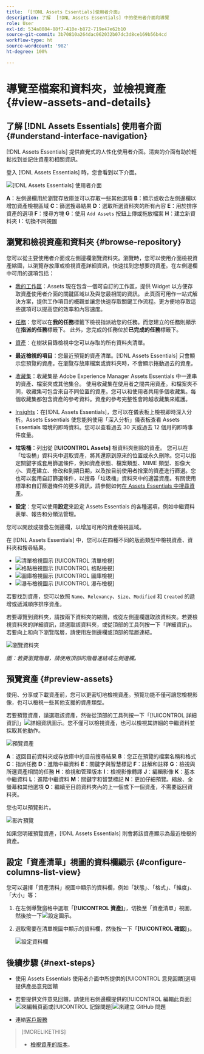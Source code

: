 ```yaml
---
title: 「[!DNL Assets Essentials]使用者介面」
description: 了解  [!DNL Assets Essentials] 中的使用者介面和導覽
role: User
exl-id: 534a8084-88f7-410e-b872-719e47e62b10
source-git-commit: 3b70810a264dac062032b07dc3d8ce169b56b4cd
workflow-type: ht
source-wordcount: '982'
ht-degree: 100%

---
```


# 導覽至檔案和資料夾，並檢視資產 {#view-assets-and-details}

<!-- TBD: Give screenshots of all views with many assets. Zoom out to showcase how the thumbnails/tiles flow on the UI in different views. -->

<!-- TBD: The options in left sidebar may change. Shared with me and Shared by me are missing for now. Update this section as UI is updated. -->

## 了解 [!DNL Assets Essentials] 使用者介面 {#understand-interface-navigation}

[!DNL Assets Essentials] 提供直覺式的人性化使用者介面。清爽的介面有助於輕鬆找到並記住資產和相關資訊。

登入 [!DNL Assets Essentials] 時，您會看到以下介面。

![[!DNL Assets Essentials] 使用者介面](assets/essentials-interface.png)

**A**：左側邊欄用於瀏覽存放庫並可以存取一些其他選項 **B**：顯示或收合左側邊欄以增加資產檢視區域 **C**：篩選搜尋結果 **D**：選取所選資料夾的所有內容 **E**：用於排序資產的選項 **F**：搜尋方塊 **G**：使用 `Add Assets` 按鈕上傳或拖放檔案 **H**：建立新資料夾 **I**：切換不同視圖

<!-- TBD: Need an embedded video here with narration. It has to be hosted on MPC to be embeddable. -->

## 瀏覽和檢視資產和資料夾 {#browse-repository}

您可以從主要使用者介面或左側邊欄瀏覽資料夾。瀏覽時，您可以使用介面檢視資產縮圖，以瀏覽存放庫或檢視資產詳細資訊，快速找到您想要的資產。在左側邊欄中可用的選項包括：

* [我的工作區](https://experienceleague.adobe.com/docs/experience-manager-assets-essentials/help/my-workspace.html?lang=zh-Hant)：Assets 現在包含一個可自訂的工作區，提供 Widget 以方便存取資產使用者介面的關鍵區域以及與您最相關的資訊。 此頁面可用作一站式解決方案，提供工作項目的概觀並讓您快速存取關鍵工作流程。更方便地存取這些選項可以提高您的效率和內容速度。
* [任務](https://experienceleague.adobe.com/docs/experience-manager-assets-essentials/help/my-workspace.html?lang=zh-Hant)：您可以在&#x200B;**我的任務**&#x200B;標籤下檢視指派給您的任務。而您建立的任務則顯示在&#x200B;**指派的任務**&#x200B;標籤下。 此外，您完成的任務位於&#x200B;**已完成的任務**&#x200B;標籤下。
* [資產](https://experienceleague.adobe.com/docs/experience-manager-assets-essentials/help/manage-organize.html?lang=zh-Hant)：在樹狀目錄檢視中您可以存取的所有資料夾清單。
* **最近檢視的項目**：您最近預覽的資產清單。[!DNL Assets Essentials] 只會顯示您預覽的資產。在瀏覽存放庫檔案或資料夾時，不會顯示捲動過去的資產。
* [收藏集](https://experienceleague.adobe.com/docs/experience-manager-assets-essentials/help/manage-collections.html?lang=zh-Hant)：收藏集是 Adobe Experience Manager Assets Essentials 中一連串的資產、檔案夾或其他集合。 使用收藏集在使用者之間共用資產。和檔案夾不同，收藏集可包含來自不同位置的資產。您可以和使用者共用多個收藏集。每個收藏集都包含資產的參考資料。資產的參考完整性會跨越收藏集來維護。

* [Insights](https://experienceleague.adobe.com/docs/experience-manager-assets-essentials/help/manage-reports.html?lang=zh-Hant#view-live-statistics)：在[!DNL Assets Essentials]，您可以在儀表板上檢視即時深入分析。Assets Essentials 使您能夠使用「深入分析」儀表板查看 Assets Essentials 環境的即時資料。您可以查看過去 30 天或過去 12 個月的即時事件度量。

* **垃圾桶**：列出從 **[!UICONTROL Assets]** 根資料夾刪除的資產。 您可以在「垃圾桶」資料夾中選取資產，將其還原到原來的位置或永久刪除。您可以指定關鍵字或套用篩選條件，例如資產狀態、檔案類型、MIME 類型、影像大小、資產建立、修改和到期日期，以及按目前使用者捨棄的資產進行篩選。您也可以套用自訂篩選條件，以搜尋「垃圾桶」資料夾中的適當資產。有關使用標準和自訂篩選條件的更多資訊，請參閱如何[在 Assets Essentials 中搜尋資產](search.md)。

* **設定**：您可以使用&#x200B;**設定**&#x200B;來設定 Assets Essentials 的各種選項，例如中繼資料表單、報告和分類法管理。

<!-- TBD: Not sure if we want to publish these right now. CC Libs are beta as per Greg.
* **Libraries**: Access to [!DNL Adobe Creative Cloud Team] (CCT) Libraries view. This view is visible only if the user is entitled to CCT Libraries.
-->

<!-- TBD: My Work Space shows task inbox and it is not visible on AEM Cloud Demos as of now. It is the source of truth server hence not documenting My Work Space option for now.
-->

您可以開啟或摺疊左側邊欄，以增加可用的資產檢視區域。

在 [!DNL Assets Essentials] 中，您可以在四種不同的版面類型中檢視資產、資料夾和搜尋結果。

* ![清單檢視圖示](assets/do-not-localize/list-view.png) [!UICONTROL 清單檢視]
* ![格點檢視圖示](assets/do-not-localize/grid-view.png) [!UICONTROL 格點檢視]
* ![圖庫檢視圖示](assets/do-not-localize/gallery-view.png) [!UICONTROL 圖庫檢視]
* ![瀑布檢視圖示](assets/do-not-localize/waterfall-view.png) [!UICONTROL 瀑布檢視]

若要找到資產，您可以依照 `Name`、`Relevancy`、`Size`、`Modified` 和 `Created` 的遞增或遞減順序排序資產。

若要導覽到資料夾，請按兩下資料夾的縮圖，或從左側邊欄選取該資料夾。若要檢視資料夾的詳細資訊，請選取該資料夾，或從頂部的工具列按一下「詳細資訊」。若要向上和向下瀏覽階層，請使用左側邊欄或頂部的階層連結。

![瀏覽資料夾](assets/browsing-folders.png)

*圖：若要瀏覽階層，請使用頂部的階層連結或左側邊欄。*

## 預覽資產 {#preview-assets}

使用、分享或下載資產前，您可以更密切地檢視資產。預覽功能不僅可讓您檢視影像，也可以檢視一些其他支援的資產類型。

若要預覽資產，請選取該資產，然後從頂部的工具列按一下「[!UICONTROL 詳細資訊]」![詳細資訊圖示](assets/do-not-localize/edit-in-icon.png)。您不僅可以檢視資產，也可以檢視其詳細的中繼資料並採取其他動作。

![預覽資產](assets/preview-asset-2.png)

**A**：返回目前資料夾或存放庫中的目前搜尋結果 **B**：您正在預覽的檔案名稱和格式 **C**：指派任務 **D**：進階中繼資料 **E**：關鍵字與智慧標記 **F**：註解和註釋 **G**：檢視與所選資產相關的任務 **H**：檢視和管理版本 **I**：檢視影像轉譯 **J**：編輯影像 **K**：基本中繼資料 **L**：進階中繼資料 **M**：關鍵字和智慧標記 **N**：更加仔細預覽。縮放、全螢幕和其他選項 **O**：繼續至目前資料夾內的上一個或下一個資產，不需要返回資料夾。

您也可以預覽影片。

![影片預覽](/help/using/assets/preview-video.png)

如果您明確預覽資產，[!DNL Assets Essentials] 則會將該資產顯示為最近檢視的資產。

<!-- TBD: Describe the options.

Explicitly previewed assets are displayed as recently viewed assets. Give screenshot of this.
Other use cases after previewing.
-->

## 設定「資產清單」視圖的資料欄顯示 {#configure-columns-list-view}

您可以選擇「資產清料」視圖中顯示的資料欄，例如「狀態」、「格式」、「維度」、「大小」等：

1. 在左側導覽窗格中選取「**[!UICONTROL 資產]**」，切換至「資產清單」視圖，然後按一下![設定圖示](assets/settings-icon.svg)。

1. 選取需要在清單視圖中顯示的資料欄，然後按一下「**[!UICONTROL 確認]**」。

   ![設定資料欄](/help/using/assets/configure-columns.png)

## 後續步驟 {#next-steps}

* 使用 Assets Essentials 使用者介面中所提供的[!UICONTROL 意見回饋]選項提供產品意見回饋

* 若要提供文件意見回饋，請使用右側邊欄提供的[!UICONTROL 編輯此頁面]![來編輯頁面](assets/do-not-localize/edit-page.png)或[!UICONTROL 記錄問題]![來建立 GitHub 問題](assets/do-not-localize/github-issue.png)

* 連絡[客戶服務](https://experienceleague.adobe.com/?support-solution=General#support)

>[!MORELIKETHIS]
>
>* [檢視資產的版本](/help/using/manage-organize.md#view-versions)。
